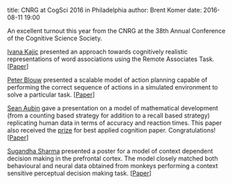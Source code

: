 title: CNRG at CogSci 2016 in Philadelphia
author: Brent Komer
date: 2016-08-11 19:00

An excellent turnout this year from the CNRG at the 38th Annual Conference of the Cognitive Science Society.

[Ivana Kajic](/people/ivana-kajic) presented an approach towards cognitively realistic representations of word associations using the Remote Associates Task. 
[[Paper](https://mindmodeling.org/cogsci2016/papers/0379/paper0379.pdf)]

[Peter Blouw](/people/peter-bluow) presented a scalable model of action planning capable of performing the correct sequence of actions in a simulated environment to solve a particular task. 
[[Paper](https://mindmodeling.org/cogsci2016/papers/0279/paper0279.pdf)]

[Sean Aubin](/people/sean-aubin) gave a presentation on a model of mathematical development (from a counting based strategy for addition to a recall based strategy) replicating human data in terms of accuracy and reaction times. This paper also received the [prize](https://mindmodeling.org/cogsci2016/pdfs/section0004.pdf) for best applied cognition paper. Congratulations! 
[[Paper](https://mindmodeling.org/cogsci2016/papers/0352/paper0352.pdf)]

[Sugandha Sharma](/people/sugandha-sharma) presented a poster for a model of context dependent decision making in the prefrontal cortex. The model closely matched both behavioural and neural data obtained from monkeys performing a context sensitive perceptual decision making task. 
[[Paper](https://mindmodeling.org/cogsci2016/papers/0202/paper0202.pdf)]

